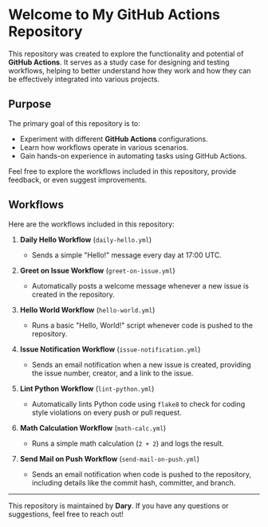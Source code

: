 # Welcome to My GitHub Actions Repository

This repository was created to explore the functionality and potential of **GitHub Actions**. It serves as a study case for designing and testing workflows, helping to better understand how they work and how they can be effectively integrated into various projects.

## Purpose

The primary goal of this repository is to:
- Experiment with different **GitHub Actions** configurations.
- Learn how workflows operate in various scenarios.
- Gain hands-on experience in automating tasks using GitHub Actions.

Feel free to explore the workflows included in this repository, provide feedback, or even suggest improvements.

## Workflows

Here are the workflows included in this repository:

1. **Daily Hello Workflow** (`daily-hello.yml`)
   - Sends a simple "Hello!" message every day at 17:00 UTC.

2. **Greet on Issue Workflow** (`greet-on-issue.yml`)
   - Automatically posts a welcome message whenever a new issue is created in the repository.

3. **Hello World Workflow** (`hello-world.yml`)
   - Runs a basic "Hello, World!" script whenever code is pushed to the repository.

4. **Issue Notification Workflow** (`issue-notification.yml`)
   - Sends an email notification when a new issue is created, providing the issue number, creator, and a link to the issue.

5. **Lint Python Workflow** (`lint-python.yml`)
   - Automatically lints Python code using `flake8` to check for coding style violations on every push or pull request.

6. **Math Calculation Workflow** (`math-calc.yml`)
   - Runs a simple math calculation (`2 + 2`) and logs the result.

7. **Send Mail on Push Workflow** (`send-mail-on-push.yml`)
   - Sends an email notification when code is pushed to the repository, including details like the commit hash, committer, and branch.

---

This repository is maintained by **Dary**. If you have any questions or suggestions, feel free to reach out!
